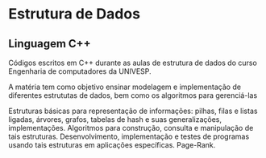 # Estrutura de Dados
## Linguagem C++

Códigos escritos em C++ durante as aulas de estrutura de dados do curso Engenharia de computadores da UNIVESP.

A matéria tem como objetivo ensinar modelagem e implementação de diferentes estrututas de dados, bem como os algoritmos para gerenciá-las

Estruturas básicas para representação de informações: pilhas, filas e listas ligadas, árvores, grafos, tabelas de hash e suas generalizações, implementações. Algoritmos para construção, consulta e manipulação de tais estruturas. Desenvolvimento, implementação e testes de programas usando tais estruturas em aplicações específicas. Page-Rank.


